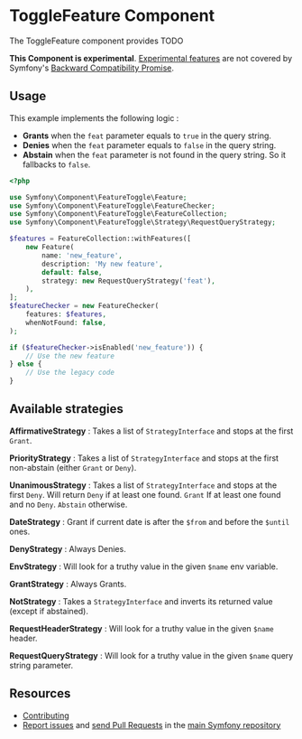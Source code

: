 ToggleFeature Component
=======================

The ToggleFeature component provides TODO

**This Component is experimental**.
[Experimental features](https://symfony.com/doc/current/contributing/code/experimental.html)
are not covered by Symfony's
[Backward Compatibility Promise](https://symfony.com/doc/current/contributing/code/bc.html).

Usage
-----

This example implements the following logic :
* **Grants** when the `feat` parameter equals to `true` in the query string.
* **Denies** when the `feat` parameter equals to `false` in the query string.
* **Abstain** when the `feat` parameter is not found in the query string. So it
 fallbacks to `false`.

```php
<?php

use Symfony\Component\FeatureToggle\Feature;
use Symfony\Component\FeatureToggle\FeatureChecker;
use Symfony\Component\FeatureToggle\FeatureCollection;
use Symfony\Component\FeatureToggle\Strategy\RequestQueryStrategy;

$features = FeatureCollection::withFeatures([
    new Feature(
        name: 'new_feature',
        description: 'My new feature',
        default: false,
        strategy: new RequestQueryStrategy('feat'),
    ),
];
$featureChecker = new FeatureChecker(
    features: $features,
    whenNotFound: false,
);

if ($featureChecker->isEnabled('new_feature')) {
    // Use the new feature
} else {
    // Use the legacy code
}
```

Available strategies
--------------------

**AffirmativeStrategy** : Takes a list of `StrategyInterface` and stops at the first `Grant`.

**PriorityStrategy** : Takes a list of `StrategyInterface` and stops at the first non-abstain (either `Grant` or `Deny`).

**UnanimousStrategy** : Takes a list of `StrategyInterface` and stops at the first `Deny`. Will return `Deny` if at least one found. `Grant` If at least one found and no `Deny`. `Abstain` otherwise.

**DateStrategy** : Grant if current date is after the `$from` and before the `$until` ones.

**DenyStrategy** : Always Denies.

**EnvStrategy** : Will look for a truthy value in the given `$name` env variable.

**GrantStrategy** : Always Grants.

**NotStrategy** : Takes a `StrategyInterface` and inverts its returned value (except if abstained).

**RequestHeaderStrategy** : Will look for a truthy value in the given `$name` header.

**RequestQueryStrategy** : Will look for a truthy value in the given `$name` query string parameter.

Resources
---------

* [Contributing](https://symfony.com/doc/current/contributing/index.html)
* [Report issues](https://github.com/symfony/symfony/issues) and
  [send Pull Requests](https://github.com/symfony/symfony/pulls)
  in the [main Symfony repository](https://github.com/symfony/symfony)
